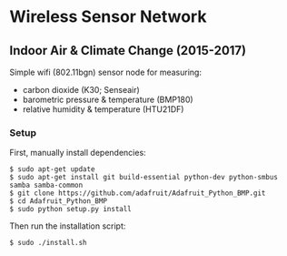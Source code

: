 Wireless Sensor Network
=======================

Indoor Air & Climate Change (2015-2017)
---------------------------------------

Simple wifi (802.11bgn) sensor node for measuring:

* carbon dioxide (K30; Senseair)
* barometric pressure & temperature (BMP180)
* relative humidity & temperature (HTU21DF)




### Setup

First, manually install dependencies:

```
$ sudo apt-get update
$ sudo apt-get install git build-essential python-dev python-smbus samba samba-common
$ git clone https://github.com/adafruit/Adafruit_Python_BMP.git
$ cd Adafruit_Python_BMP
$ sudo python setup.py install
```

Then run the installation script:

```
$ sudo ./install.sh
```

